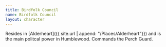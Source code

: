 ```yaml
---
title: Birdfolk Council
name: Birdfolk Council
layout: character
---
```


Resides in [Alderheart]({{ site.url | append: "/Places/Alderheart"}}) and is the main politcal power in Humblewood. Commands the Perch Guard.
